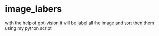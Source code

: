 # image_labers
with the help of gpt-vision it will be label all the image and sort then them using my python script 
